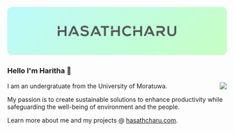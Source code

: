 <a href="https://hasathcharu.com"><img src="https://raw.githubusercontent.com/hasathcharu/hasathcharu/main/assets/cover-new.svg" /></a>

### Hello I'm Haritha 👋
<img src="https://github-readme-stats.vercel.app/api?username=hasathcharu&show_icons=true&theme=graywhite&hide=stars&hide_border=true&hide_title=true&hide_rank=true" align="right"/>

I am an undergratuate from the University of Moratuwa.

My passion is to create sustainable solutions to enhance productivity while safeguarding the well-being of environment and the people.

Learn more about me and my projects @ [hasathcharu.com](https://hasathcharu.com).
